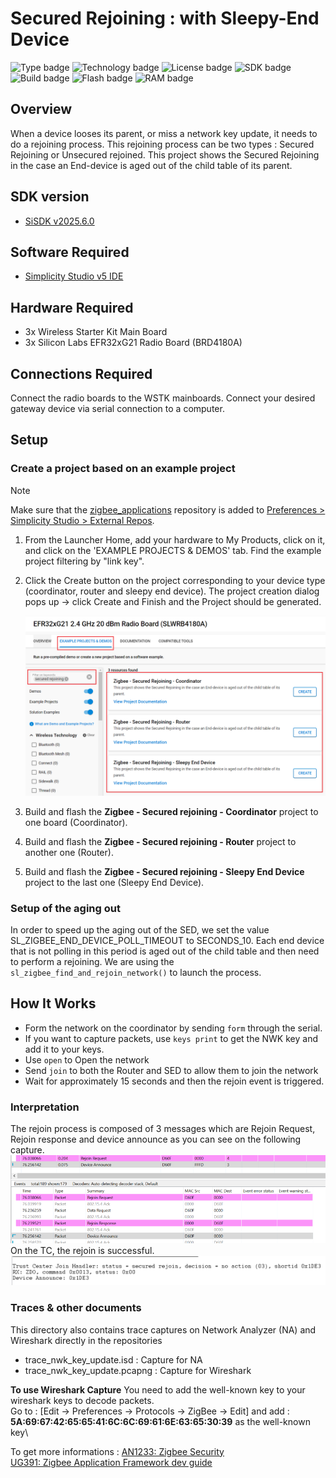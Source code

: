 # Secured Rejoining :  with Sleepy-End Device #
![Type badge](https://img.shields.io/badge/Type-Virtual%20Application-green)
![Technology badge](https://img.shields.io/badge/Technology-Zigbee-green)
![License badge](https://img.shields.io/badge/License-Zlib-green)
![SDK badge](https://img.shields.io/badge/SDK-v2025.6.0-green)
![Build badge](https://img.shields.io/badge/Build-passing-green)
![Flash badge](https://img.shields.io/badge/Flash-264.08%20KB-blue)
![RAM badge](https://img.shields.io/badge/RAM-17.25%20KB-blue)

## Overview ##

When a device looses its parent, or miss a network key update, it needs to do a rejoining process. This rejoining process can be two types : Secured Rejoining or Unsecured rejoined.
This project shows the Secured Rejoining in the case an End-device is aged out of the child table of its parent.

## SDK version ##

- [SiSDK v2025.6.0](https://github.com/SiliconLabs/simplicity_sdk/releases/tag/v2025.6.0)

## Software Required ##

- [Simplicity Studio v5 IDE](https://www.silabs.com/developers/simplicity-studio)

## Hardware Required ##

- 3x Wireless Starter Kit Main Board
- 3x Silicon Labs EFR32xG21 Radio Board (BRD4180A)

## Connections Required ##

Connect the radio boards to the WSTK mainboards. Connect your desired gateway device via serial connection to a computer.

## Setup ##

### Create a project based on an example project ###

> [!NOTE]
> Make sure that the [zigbee_applications](https://github.com/SiliconLabs/zigbee_applications) repository is added to [Preferences > Simplicity Studio > External Repos](https://docs.silabs.com/simplicity-studio-5-users-guide/latest/ss-5-users-guide-about-the-launcher/welcome-and-device-tabs).

1. From the Launcher Home, add your hardware to My Products, click on it, and click on the 'EXAMPLE PROJECTS & DEMOS' tab. Find the example project filtering by "link key".

2. Click the Create button on the project corresponding to your device type (coordinator, router and sleepy end device). The project creation dialog pops up -> click Create and Finish and the Project should be generated.

    ![create_project](image/create_project.png)

3. Build and flash the **Zigbee - Secured rejoining - Coordinator** project to one board (Coordinator).

4. Build and flash the **Zigbee - Secured rejoining - Router** project to another one (Router).

5. Build and flash the **Zigbee - Secured rejoining - Sleepy End Device** project to the last one (Sleepy End Device).

### Setup of the aging out ###

In order to speed up the aging out of the SED, we set the value SL_ZIGBEE_END_DEVICE_POLL_TIMEOUT to SECONDS_10. Each end device that is not polling in this period is aged out of the child table and then need to perform a rejoining. We are using the `sl_zigbee_find_and_rejoin_network()` to launch the process.

## How It Works ##

- Form the network on the coordinator by sending `form` through the serial.
- If you want to capture packets, use `keys print` to get the NWK key and add it to your keys.
- Use `open` to Open the network
- Send `join` to both the Router and SED to allow them to join the network
- Wait for approximately 15 seconds and then the rejoin event is triggered.

### Interpretation ###

The rejoin process is composed of 3 messages which are Rejoin Request, Rejoin response and device announce
as you can see on the following capture.\
![alt text](image/rejoin_capture.png "Rejoin Trace")\
On the TC, the rejoin is successful.
![alt text](image/secured_rejoin_tc.png "Secured Rejoining")

### Traces & other documents ###

This directory also contains trace captures on Network Analyzer (NA) and Wireshark directly in the repositories

- trace_nwk_key_update.isd : Capture for NA
- trace_nwk_key_update.pcapng : Capture for Wireshark

**To use Wireshark Capture**
You need to add the well-known key to your wireshark keys to decode packets.\
Go to : [Edit -> Preferences -> Protocols -> ZigBee -> Edit] and add :
**5A:69:67:42:65:65:41:6C:6C:69:61:6E:63:65:30:39** as the well-known key\

To get more informations : [AN1233: Zigbee Security](https://www.silabs.com/documents/public/application-notes/an1233-zigbee-security.pdf)\
[UG391: Zigbee Application Framework dev guide](https://www.silabs.com/documents/public/user-guides/ug391-zigbee-app-framework-dev-guide.pdf)
